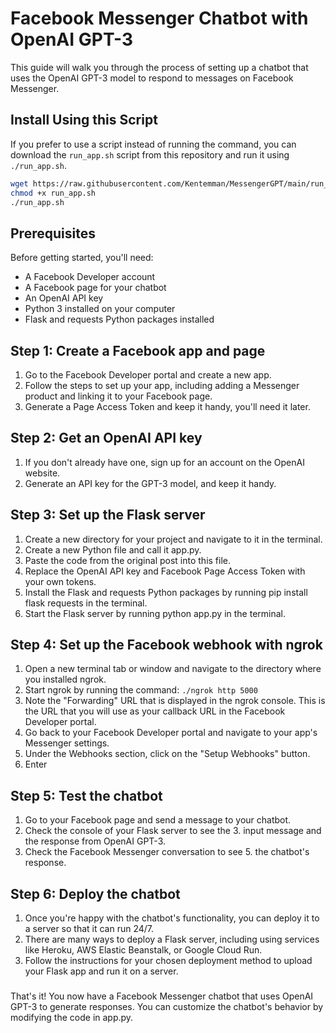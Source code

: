 
# Facebook Messenger Chatbot with OpenAI GPT-3

This guide will walk you through the process of setting up a chatbot that uses the OpenAI GPT-3 model to respond to messages on Facebook Messenger.

## Install Using this Script 

If you prefer to use a script instead of running the command, you can download the `run_app.sh` script from this repository and run it using `./run_app.sh`.

```sh
wget https://raw.githubusercontent.com/Kentemman/MessengerGPT/main/run_app.sh 
chmod +x run_app.sh
./run_app.sh 
```

## Prerequisites

Before getting started, you'll need:
- A Facebook Developer account
- A Facebook page for your chatbot
- An OpenAI API key
- Python 3 installed on your computer
- Flask and requests Python packages installed

## Step 1: Create a Facebook app and page

1. Go to the Facebook Developer portal and create a new app.
2. Follow the steps to set up your app, including adding a Messenger product and linking it to your Facebook page.
3. Generate a Page Access Token and keep it handy, you'll need it later.

## Step 2: Get an OpenAI API key
1. If you don't already have one, sign up for an account on the OpenAI website.
2. Generate an API key for the GPT-3 model, and keep it handy.

## Step 3: Set up the Flask server
1. Create a new directory for your project and navigate to it in the terminal.
2. Create a new Python file and call it app.py.
3. Paste the code from the original post into this file.
4. Replace the OpenAI API key and Facebook Page Access Token with your own tokens.
5. Install the Flask and requests Python packages by running pip install flask requests in the terminal.
6. Start the Flask server by running python app.py in the terminal.


## Step 4: Set up the Facebook webhook with ngrok
1. Open a new terminal tab or window and navigate to the directory where you installed ngrok.
2. Start ngrok by running the command: `./ngrok http 5000`
3. Note the "Forwarding" URL that is displayed in the ngrok console. This is the URL that you will use as your callback URL in the Facebook Developer portal.
4. Go back to your Facebook Developer portal and navigate to your app's Messenger settings.
5. Under the Webhooks section, click on the "Setup Webhooks" button.
6. Enter

## Step 5: Test the chatbot
1. Go to your Facebook page and send a message to your chatbot.
2. Check the console of your Flask server to see the 3. input message and the response from OpenAI GPT-3.
4. Check the Facebook Messenger conversation to see 5. the chatbot's response.

## Step 6: Deploy the chatbot
1. Once you're happy with the chatbot's functionality, you can deploy it to a server so that it can run 24/7.
2. There are many ways to deploy a Flask server, including using services like Heroku, AWS Elastic Beanstalk, or Google Cloud Run.
3. Follow the instructions for your chosen deployment method to upload your Flask app and run it on a server.


###


That's it! You now have a Facebook Messenger chatbot that uses OpenAI GPT-3 to generate responses. You can customize the chatbot's behavior by modifying the code in app.py.
